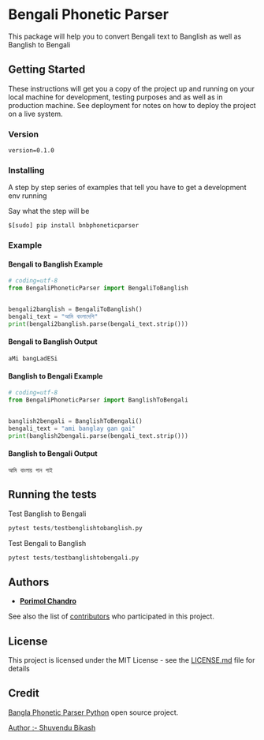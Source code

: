 # Bengali Phonetic Parser

This package will help you to convert Bengali text to Banglish as well as Banglish to Bengali


## Getting Started

These instructions will get you a copy of the project up and running on your local machine for development, testing purposes and as well as in production machine. See deployment for notes on how to deploy the project on a live system.


### Version
```
version=0.1.0
```

### Installing

A step by step series of examples that tell you have to get a development env running

Say what the step will be

```
$[sudo] pip install bnbphoneticparser
```

### Example

#### Bengali to Banglish Example
```python
# coding=utf-8
from BengaliPhoneticParser import BengaliToBanglish


bengali2banglish = BengaliToBanglish()
bengali_text = "আমি বাংলাদেশি"
print(bengali2banglish.parse(bengali_text.strip()))
```

#### Bengali to Banglish Output
```
aMi bangLadESi
```

#### Banglish to Bengali Example
```python
# coding=utf-8
from BengaliPhoneticParser import BanglishToBengali


banglish2bengali = BanglishToBengali()
bengali_text = "ami banglay gan gai"
print(banglish2bengali.parse(bengali_text.strip()))
```

#### Banglish to Bengali Output
```
আমি বাংলায় গান গাই
```

## Running the tests

Test Banglish to Bengali

```python
pytest tests/testbenglishtobanglish.py
```

Test Bengali to Banglish

```python
pytest tests/testbanglishtobengali.py
```

## Authors

* **[Porimol Chandro](https://github.com/porimol)**

See also the list of [contributors](https://github.com/porimol/BengaliPhoneticParser/contributors) who participated in this project.

## License

This project is licensed under the MIT License - see the [LICENSE.md](LICENSE.md) file for details


Credit
---------

[Bangla Phonetic Parser Python](https://github.com/ShuvenduBikash/Bangla_phonetic_parser_Python) open source project.

[Author :- Shuvendu Bikash](https://github.com/ShuvenduBikash)
